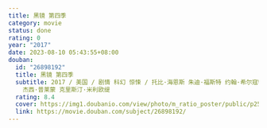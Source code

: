 ```yaml
---
title: 黑镜 第四季
category: movie
status: done
rating: 0
year: "2017"
date: 2023-08-10 05:43:55+08:00
douban:
  id: "26898192"
  title: 黑镜 第四季
  subtitle: 2017 / 美国 / 剧情 科幻 惊悚 / 托比·海恩斯 朱迪·福斯特 约翰·希尔寇特 蒂莫西·范·帕腾 大卫·斯雷德 柯尔姆·麦卡锡 /
    杰西·普莱蒙 克里斯汀·米利欧缇
  rating: 8.4
  cover: https://img1.doubanio.com/view/photo/m_ratio_poster/public/p2507730050.jpg
  link: https://movie.douban.com/subject/26898192/
---
```



